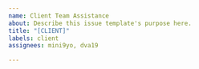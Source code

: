 ```yaml
---
name: Client Team Assistance
about: Describe this issue template's purpose here.
title: "[CLIENT]"
labels: client
assignees: mini9yo, dva19

---
```



